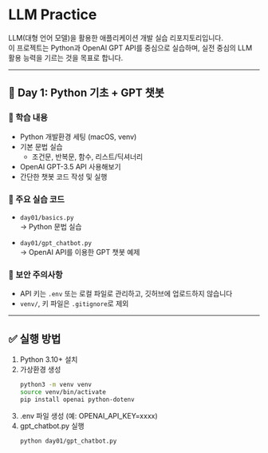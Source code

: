 # LLM Practice

LLM(대형 언어 모델)을 활용한 애플리케이션 개발 실습 리포지토리입니다.  
이 프로젝트는 Python과 OpenAI GPT API를 중심으로 실습하며, 실전 중심의 LLM 활용 능력을 기르는 것을 목표로 합니다.

---

## 📅 Day 1: Python 기초 + GPT 챗봇

### 🔧 학습 내용

- Python 개발환경 세팅 (macOS, venv)
- 기본 문법 실습
  - 조건문, 반복문, 함수, 리스트/딕셔너리
- OpenAI GPT-3.5 API 사용해보기
- 간단한 챗봇 코드 작성 및 실행

### 🧪 주요 실습 코드

- `day01/basics.py`  
  → Python 문법 실습

- `day01/gpt_chatbot.py`  
  → OpenAI API를 이용한 GPT 챗봇 예제

### 🔐 보안 주의사항
- API 키는 `.env` 또는 로컬 파일로 관리하고, 깃허브에 업로드하지 않습니다
- `venv/`, 키 파일은 `.gitignore`로 제외

---

## ✅ 실행 방법

1. Python 3.10+ 설치
2. 가상환경 생성
   ```bash
   python3 -m venv venv
   source venv/bin/activate
   pip install openai python-dotenv
3. .env 파일 생성 (예: OPENAI_API_KEY=xxxx)
4. gpt_chatbot.py 실행
   ```bash
   python day01/gpt_chatbot.py


